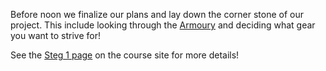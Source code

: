 Before noon we finalize our plans and lay down the corner stone of our project. This include looking through the [Armoury](#armoury) and deciding what gear you want to strive for!

See the [Steg 1 page](https://coursepress.lnu.se/kurs/ria-utveckling-med-javascript/steg-1-vagval/) on the course site for more details!